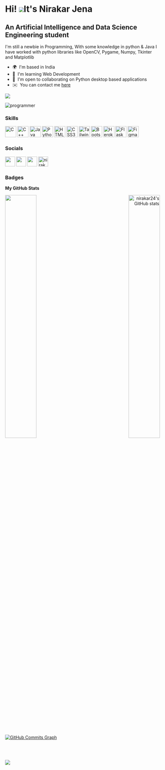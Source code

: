 Hi! ![](https://user-images.githubusercontent.com/18350557/176309783-0785949b-9127-417c-8b55-ab5a4333674e.gif)It's Nirakar Jena
====================================================================================================================================

An Artificial Intelligence and Data Science Engineering student
---------------------------------------------------------------

I'm still a newbie in Programming, With some knowledge in python & Java I have worked with python libraries like OpenCV, Pygame, Numpy, Tkinter and Matplotlib

* 🌍  I'm based in India
* 🧠  I'm learning Web Development
* 🤝  I'm open to collaborating on Python desktop based applications
* ✉️  You can contact me [here](mailto:jenashubham60@gmail.com)

<a href="https://github.com/nirakar24?tab=followers" target="_blank" rel="noreferrer"><img
src="https://img.shields.io/github/followers/nirakar24?logo=github&style=for-the-badge&color=0891b2&labelColor=1c1917" /></a>

![programmer](https://user-images.githubusercontent.com/101456316/213974311-6d0e1b71-23c5-4a83-83e8-cdb5aed033d6.gif)


### Skills


<p align="left">
<a href="https://docs.microsoft.com/en-us/cpp/?view=msvc-170" target="_blank" rel="noreferrer"><img src="https://raw.githubusercontent.com/danielcranney/readme-generator/main/public/icons/skills/c-colored.svg" width="36" height="36" alt="C" /></a>
<a href="https://docs.microsoft.com/en-us/cpp/?view=msvc-170" target="_blank" rel="noreferrer"><img src="https://raw.githubusercontent.com/danielcranney/readme-generator/main/public/icons/skills/cplusplus-colored.svg" width="36" height="36" alt="C++" /></a>
<a href="https://www.oracle.com/java/" target="_blank" rel="noreferrer"><img src="https://raw.githubusercontent.com/danielcranney/readme-generator/main/public/icons/skills/java-colored.svg" width="36" height="36" alt="Java" /></a>
<a href="https://www.python.org/" target="_blank" rel="noreferrer"><img src="https://raw.githubusercontent.com/danielcranney/readme-generator/main/public/icons/skills/python-colored.svg" width="36" height="36" alt="Python" /></a>
<a href="https://developer.mozilla.org/en-US/docs/Glossary/HTML5" target="_blank" rel="noreferrer"><img src="https://raw.githubusercontent.com/danielcranney/readme-generator/main/public/icons/skills/html5-colored.svg" width="36" height="36" alt="HTML5" /></a>
<a href="https://www.w3.org/TR/CSS/#css" target="_blank" rel="noreferrer"><img src="https://raw.githubusercontent.com/danielcranney/readme-generator/main/public/icons/skills/css3-colored.svg" width="36" height="36" alt="CSS3" /></a>
<a href="https://tailwindcss.com/" target="_blank" rel="noreferrer"><img src="https://raw.githubusercontent.com/danielcranney/readme-generator/main/public/icons/skills/tailwindcss-colored.svg" width="36" height="36" alt="TailwindCSS" /></a>
<a href="https://getbootstrap.com/" target="_blank" rel="noreferrer"><img src="https://raw.githubusercontent.com/danielcranney/readme-generator/main/public/icons/skills/bootstrap-colored.svg" width="36" height="36" alt="Bootstrap" /></a>
<a href="https://www.heroku.com/" target="_blank" rel="noreferrer"><img src="https://raw.githubusercontent.com/danielcranney/readme-generator/main/public/icons/skills/heroku-colored.svg" width="36" height="36" alt="Heroku" /></a>
<a href="https://flask.palletsprojects.com/en/2.0.x/" target="_blank" rel="noreferrer"><img src="https://raw.githubusercontent.com/danielcranney/readme-generator/main/public/icons/skills/flask-colored-dark.svg" width="36" height="36" alt="Flask" /></a>
<a href="https://www.figma.com/" target="_blank" rel="noreferrer"><img src="https://raw.githubusercontent.com/danielcranney/readme-generator/main/public/icons/skills/figma-colored.svg" width="36" height="36" alt="Figma" /></a>
</p>


### Socials

<p align="left"> <a href="https://discord.com/users/nirakar24" target="_blank" rel="noreferrer"><img src="https://raw.githubusercontent.com/danielcranney/readme-generator/main/public/icons/socials/discord.svg" width="32" height="32" /></a>    <a href="https://www.github.com/nirakar24" target="_blank" rel="noreferrer"><img src="https://raw.githubusercontent.com/danielcranney/readme-generator/main/public/icons/socials/github-dark.svg" width="32" height="32" /></a>     <a href="http://www.instagram.com/nirakar_24_" target="_blank" rel="noreferrer"><img src="https://raw.githubusercontent.com/danielcranney/readme-generator/main/public/icons/socials/instagram.svg" width="32" height="32" /></a>
<a href="https://www.hackerrank.com/jenashubham60" target="blank"><img src="https://raw.githubusercontent.com/rahuldkjain/github-profile-readme-generator/master/src/images/icons/Social/hackerrank.svg" alt="nirakar" height="32" width="32" /></a>
</p>

### Badges

<b>My GitHub Stats</b>

<div width="50%" align="left"><a href="http://www.github.com/nirakar24" align="right"><img align="right" width="45%" src="https://github-readme-stats.vercel.app/api?username=nirakar24&theme=gotham&show_icons=true" alt="nirakar24's GitHub stats" /></a><a href="http://www.github.com/nirakar24" align="left"><img align="left" width="45%" src="https://github-readme-streak-stats.herokuapp.com/?user=nirakar24&stroke=ffffff&background=1c1917&ring=14b8a6&fire=14b8a6&currStreakNum=ffffff&currStreakLabel=14b8a6&sideNums=ffffff&sideLabels=ffffff&dates=ffffff&hide_border=true" /></a></div><br /><br /><br /><br /><br /><br/><br/><br/><br/><br/><br/>
<a href="http://www.github.com/nirakar24"><img src="https://github-readme-activity-graph.cyclic.app/graph?username=nirakar24&bg_color=1c1917&color=ffffff&line=0891b2&point=ffffff&area_color=1c1917&area=true&hide_border=true&custom_title=GitHub%20Commits%20Graph" alt="GitHub Commits Graph" /></a>
<br /><br /><br /><br />

![](https://komarev.com/ghpvc/?username=nirakar24&label=Visitor+Counter&style=for-the-badge&color=0c94b4)
